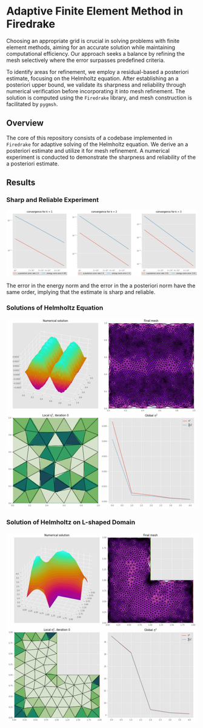 # Adaptive Finite Element Method in Firedrake

Choosing an appropriate grid is crucial in solving problems with finite element methods, aiming for an accurate solution while maintaining computational efficiency.
Our approach seeks a balance by refining the mesh selectively where the error surpasses predefined criteria.

To identify areas for refinement, we employ a residual-based a posteriori estimate, focusing on the Helmholtz equation. 
After establishing an a posteriori upper bound, we validate its sharpness and reliability through numerical verification before incorporating it into mesh refinement.
The solution is computed using the `Firedrake` library, and mesh construction is facilitated by `pygmsh`.

## Overview

The core of this repository consists of a codebase implemented in `Firedrake` for adaptive solving of the Helmholtz equation. We derive an a posteriori estimate and utilize it for mesh refinement.
A numerical experiment is conducted to demonstrate the sharpness and reliability of the a posteriori estimate.

## Results

### Sharp and Reliable Experiment

<img src="img/sharp_reliable.png">

The error in the energy norm and the error in the a posteriori norm have the same order, implying that the estimate is sharp and reliable.

### Solutions of Helmholtz Equation

<img src="img/fd_sol2.gif">

### Solution of Helmholtz on L-shaped Domain

<img src="img/fd_sol3.gif">

